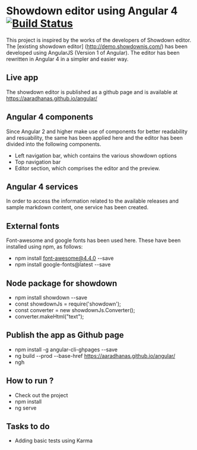 # Showdown editor using Angular 4 [![Build Status](https://travis-ci.org/aaradhanas/angular.svg?branch=master)](https://travis-ci.org/aaradhanas/angular)

This project is inspired by the works of the developers of Showdown editor. The [existing showdown editor] (http://demo.showdownjs.com/) has been developed using AngularJS (Version 1 of Angular). The editor has been rewritten in Angular 4 in a simpler and easier way.

## Live app

The showdown editor is published as a github page and is available at <https://aaradhanas.github.io/angular/>

## Angular 4 components

Since Angular 2 and higher make use of components for better readability and resuability, the same has been applied here and the editor has been divided into the following components.

- Left navigation bar, which contains the various showdown options
- Top navigation bar
- Editor section, which comprises the editor and the preview.

## Angular 4 services

In order to access the information related to the available releases and sample markdown content, one service has been created.

## External fonts

Font-awesome and google fonts has been used here. These have been installed using npm, as follows:

- npm install font-awesome@4.4.0 --save
- npm install google-fonts@latest --save

## Node package for showdown

- npm install showdown --save
- const showdownJs = require('showdown');
- const converter = new showdownJs.Converter(); 
- converter.makeHtml("text");

## Publish the app as Github page

- npm install -g angular-cli-ghpages --save 
- ng build --prod --base-href https://aaradhanas.github.io/angular/
- ngh

## How to run ?

- Check out the project
- npm install
- ng serve

## Tasks to do

- Adding basic tests using Karma
